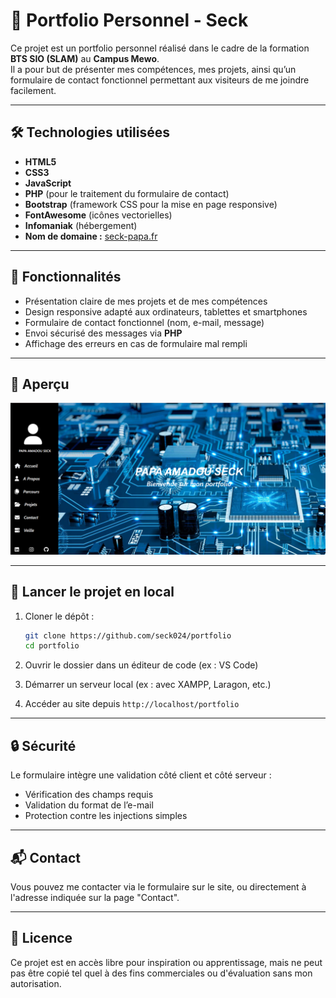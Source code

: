 
# 💼 Portfolio Personnel - Seck

Ce projet est un portfolio personnel réalisé dans le cadre de la formation **BTS SIO (SLAM)** au **Campus Mewo**.  
Il a pour but de présenter mes compétences, mes projets, ainsi qu’un formulaire de contact fonctionnel permettant aux visiteurs de me joindre facilement.

---

## 🛠️ Technologies utilisées

- **HTML5**
- **CSS3**
- **JavaScript**
- **PHP** (pour le traitement du formulaire de contact)
- **Bootstrap** (framework CSS pour la mise en page responsive)
- **FontAwesome** (icônes vectorielles)
- **Infomaniak** (hébergement)
- **Nom de domaine :** [seck-papa.fr](https://seck-papa.fr)

---

## 📂 Fonctionnalités

- Présentation claire de mes projets et de mes compétences
- Design responsive adapté aux ordinateurs, tablettes et smartphones
- Formulaire de contact fonctionnel (nom, e-mail, message)
- Envoi sécurisé des messages via **PHP**
- Affichage des erreurs en cas de formulaire mal rempli

---

## 📸 Aperçu

![Accueil](screenshots/img.png)

---

## 🚀 Lancer le projet en local

1. Cloner le dépôt :
   ```bash
   git clone https://github.com/seck024/portfolio
   cd portfolio
   ```
2. Ouvrir le dossier dans un éditeur de code (ex : VS Code)

3. Démarrer un serveur local (ex : avec XAMPP, Laragon, etc.)

4. Accéder au site depuis `http://localhost/portfolio`

---

## 🔒 Sécurité

Le formulaire intègre une validation côté client et côté serveur :
- Vérification des champs requis
- Validation du format de l’e-mail
- Protection contre les injections simples

---

## 📬 Contact

Vous pouvez me contacter via le formulaire sur le site, ou directement à l'adresse indiquée sur la page "Contact".

---

## 📃 Licence

Ce projet est en accès libre pour inspiration ou apprentissage, mais ne peut pas être copié tel quel à des fins commerciales ou d'évaluation sans mon autorisation.
